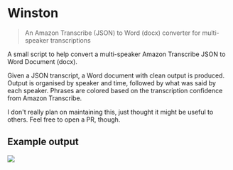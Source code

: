 # Winston 

> An Amazon Transcribe (JSON) to Word (docx) converter for multi-speaker transcriptions

A small script to help convert a multi-speaker Amazon Transcribe JSON to Word Document (docx).

Given a JSON transcript, a Word document with clean output is produced. Output is organised by speaker and time, followed by what was said by each speaker. Phrases are colored based on the transcription confidence from Amazon Transcribe.

I don't really plan on maintaining this, just thought it might be useful to others. Feel free to open a PR, though.


## Example output

![](example.png)

